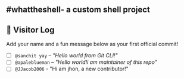 #whattheshell- a custom shell project
---

## 👣 Visitor Log

Add your name and a fun message below as your first official commit!

- [ ] `@sanchit yay` – _"Hello world from Git CLI!"_
- [ ] `@apaleblueman` – _"Hello world!i am maintainer of this repo"_
- [ ] `@JJacob2006` - "Hi am jhon, a new contributor!"
